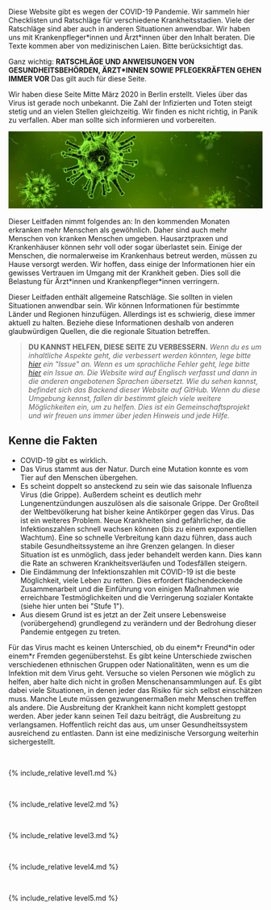 Diese Website gibt es wegen der COVID-19 Pandemie. Wir sammeln hier Checklisten und Ratschläge für verschiedene Krankheitsstadien. Viele der Ratschläge sind aber auch in anderen Situationen anwendbar.
Wir haben uns mit Krankenpfleger\*innen und Ärzt\*innen über den Inhalt beraten. Die Texte kommen aber von medizinischen Laien. Bitte berücksichtigt das.

Ganz wichtig: **RATSCHLÄGE UND ANWEISUNGEN VON GESUNDHEITSBEHÖRDEN, ÄRZT\*INNEN SOWIE PFLEGEKRÄFTEN GEHEN IMMER VOR** Das gilt auch für diese Seite.

Wir haben diese Seite Mitte März 2020 in Berlin erstellt. Vieles über das Virus ist gerade noch unbekannt. Die Zahl der Infizierten und Toten steigt stetig und an vielen Stellen gleichzeitig. Wir finden es nicht richtig, in Panik zu verfallen. Aber man sollte sich informieren und vorbereiten.

![](/images/virus.png)

Dieser Leitfaden nimmt folgendes an: In den kommenden Monaten erkranken mehr Menschen als gewöhnlich. Daher sind auch mehr Menschen von kranken Menschen umgeben. Hausarztpraxen und Krankenhäuser können sehr voll oder sogar überlastet sein. Einige der Menschen, die normalerweise im Krankenhaus betreut werden, müssen zu Hause versorgt werden. Wir hoffen, dass einige der Informationen hier ein gewisses Vertrauen im Umgang mit der Krankheit geben. Dies soll die Belastung für Ärzt\*innen und Krankenpfleger\*innen verringern.

Dieser Leitfaden enthält allgemeine Ratschläge. Sie sollten in vielen Situationen anwendbar sein. Wir können Informationen für bestimmte Länder und Regionen hinzufügen. Allerdings ist es schwierig, diese immer aktuell zu halten. Beziehe diese Informationen deshalb von anderen glaubwürdigen Quellen, die die regionale Situation betreffen.


> **DU KANNST HELFEN, DIESE SEITE ZU VERBESSERN.** *Wenn du es um inhaltliche Aspekte geht, die verbessert werden könnten, lege bitte [hier](https://github.com/covid-at-home/covid-at-home.github.io/issues/new) ein "Issue" an. Wenn es um sprachliche Fehler geht, lege bitte [hier](https://github.com/covid-zu-hause/covid-zu-hause.github.io/issues/new) ein Issue an. Die Website wird auf Englisch verfasst und dann in die anderen angebotenen Sprachen übersetzt. Wie du sehen kannst, befindet sich das Backend dieser Website auf GitHub. Wenn du diese Umgebung kennst, fallen dir bestimmt gleich viele weitere Möglichkeiten ein, um zu helfen. Dies ist ein Gemeinschaftsprojekt und wir freuen uns immer über jeden Hinweis und jede Hilfe.*

## Kenne die Fakten

* COVID-19 gibt es wirklich.
* Das Virus stammt aus der Natur. Durch eine Mutation konnte es vom Tier auf den Menschen übergehen.
* Es scheint doppelt so ansteckend zu sein wie das saisonale Influenza Virus (die Grippe). Außerdem scheint es deutlich mehr Lungenentzündungen auszulösen als die saisonale Grippe. Der Großteil der Weltbevölkerung hat bisher keine Antikörper gegen das Virus. Das ist ein weiteres Problem. Neue Krankheiten sind gefährlicher, da die Infektionszahlen schnell wachsen können (bis zu einem exponentiellen Wachtum). Eine so schnelle Verbreitung kann dazu führen, dass auch stabile Gesundheitssysteme an ihre Grenzen gelangen. In dieser Situation ist es unmöglich, dass jeder behandelt werden kann. Dies kann die Rate an schweren Krankheitsverläufen und Todesfällen steigern.
* Die Eindämmung der Infektionszahlen mit COVID-19 ist die beste Möglichkeit, viele Leben zu retten. Dies erfordert flächendeckende Zusammenarbeit und die Einführung von einigen Maßnahmen wie erreichbare Testmöglichkeiten und die Verringerung sozialer Kontakte (siehe hier unten bei "Stufe 1").
* Aus diesem Grund ist es jetzt an der Zeit unsere Lebensweise (vorübergehend) grundlegend zu verändern und der Bedrohung dieser Pandemie entgegen zu treten.

Für das Virus macht es keinen Unterschied, ob du einem\*r Freund\*in oder einem\*r Fremden gegenüberstehst. Es gibt keine Unterschiede zwischen verschiedenen ethnischen Gruppen oder Nationalitäten, wenn es um die Infektion mit dem Virus geht. Versuche so vielen Personen wie möglich zu helfen, aber halte dich nicht in großen Menschenansammlungen auf. Es gibt dabei viele Situationen, in denen jeder das Risiko für sich selbst einschätzen muss. Manche Leute müssen gezwungenermaßen mehr Menschen treffen als andere. Die Ausbreitung der Krankheit kann nicht komplett gestoppt werden. Aber jeder kann seinen Teil dazu beiträgt, die Ausbreitung zu verlangsamen. Hoffentlich reicht das aus, um unser Gesundheitssystem ausreichend zu entlasten. Dann ist eine medizinische Versorgung weiterhin sichergestellt.

&nbsp; 

{% include_relative level1.md %}

&nbsp; 

{% include_relative level2.md %}

&nbsp; 
 
{% include_relative level3.md %}
            
&nbsp; 
 
{% include_relative level4.md %}
        
&nbsp; 
 
{% include_relative level5.md %}
